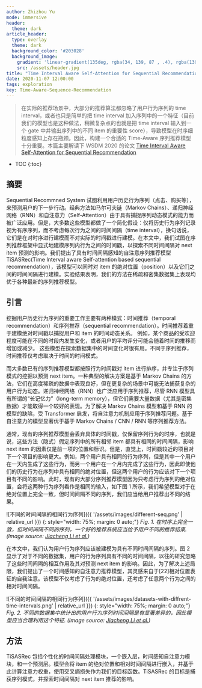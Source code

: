 ```yaml
---
author: Zhizhou Yu
mode: immersive
header:
  theme: dark
article_header:
  type: overlay
  theme: dark
  background_color: '#203028'
  background_image:
    gradient: 'linear-gradient(135deg, rgba(34, 139, 87 , .4), rgba(139, 34, 139, .4))'
    src: /assets/header.jpg
title: "Time Interval Aware Self-Attention for Sequential Recommendation 论文阅读"
date: 2020-11-07 12:00:00
tags: exploration
key: Time-Aware-Sequence-Recommendation
---
```


>在实际的推荐场景中，大部分的推荐算法都忽略了用户行为序列的 time interval，或者也只是简单的把 time interval 加入序列中的一个特征（目前我们的模型也是这种做法，稍微复杂点的也就是把 time interval 输入到一个 gate 中并输出序列中的不同 item 的重要性 score），导致模型在时序细粒度感知上存在瓶颈。因此，构建一个合适的 Time-Aware 序列推荐模型十分重要。本篇主要解读下 WSDM 2020 的论文 [Time Interval Aware Self-Attention for Sequential Recommendation](https://cseweb.ucsd.edu/~jmcauley/pdfs/wsdm20b.pdf)

<!--more-->

* TOC
{:toc}

## 摘要

Sequential Recommned System 试图利用用户历史行为序列（点击、购买等），来预测用户的下一步行动。经典方法如马尔可夫链（Markov Chains）、递归神经网络（RNN）和自注意力（Self-Attention）由于具有捕捉序列动态模式的能力而被广泛应用。但是，大多数这些模型都做了一个简化假设：仅将历史行为序列记录视为有序序列，而不考虑每次行为之间的时间间隔（time interval），换句话说，它们是在对时序进行建模而不对实际的时间戳进行建模。在本文中，我们试图在序列推荐框架中显式地建模序列内行为之间的时间戳，以探索不同时间间隔对 next item 预测的影响。我们提出了具有时间间隔感知的自注意序列推荐模型 TiSASRec(Time Interval aware Self-attention based sequential recommendation），该模型可以同时对 item 的绝对位置（position）以及它们之间的时间间隔进行建模。实验结果表明，我们的方法在稀疏和密集数据集上表现均优于各种最新的序列推荐模型。 


## 引言

挖掘用户历史行为序列的重要工作主要有两种模式：时间推荐（temporal recommendation）和序列推荐（sequential recommendation）。时间推荐着重于建模绝对时间戳以捕捉用户和 item 的时间动态关系。 例如，某个商品的受欢迎程度可能在不同的时段内发生变化，或者用户的平均评分可能会随着时间的推移而增加或减少。 这些模型在探索数据集中的时间变化时很有用。不同于序列推荐，时间推荐仅考虑取决于时间的时间模式。

而大多数已有的序列推荐模型都按照行为时间戳对 item 进行排序，并专注于序列模式的挖掘以预测 next item。一种典型的解决方案是基于 Markov Chains 的方法，它们在高度稀疏的数据中表现良好，但在更复杂的场景中可能无法捕获复杂的用户行为动态。递归神经网络（RNN）也广泛应用于序列推荐，尽管 RNN 模型具有所谓的“长记忆力”（long-term memory），但它们需要大量数据（尤其是密集数据）才能取得一个较好的表现。为了解决 Markov Chains 模型和基于 RNN 的模型的缺陷，受 Transformer 启发，将自注意力机制应用于序列推荐问题。基于自注意力的模型显著优于基于 Markov Chains / CNN / RNN 等序列推荐方法。

通常，现有的序列推荐模型会丢弃具体的时间戳，仅保留序列行为的时序，也就是说，这些方法（隐式）假定序列中的所有相邻 item 都具有相同的时间间隔，影响 next item 的因素仅是前一项的位置和标识。但是，直觉上，时间戳较近的项目对下一个项目的影响更大。例如，两个用户具有相同的行为序列，但是其中一个用户在一天内生成了这些行为，而另一个用户在一个月内完成了这些行为，因此即使他们的历史行为在序列中具有相同的绝对位置，但这两个用户的行为应该对下一个项目有不同的影响。此时，现有的大部分序列推荐模型因为只考虑行为序列的绝对位置，会将这两种行为序列看作是相同的输入，如下图 1 所示，我们希望模型对于在绝对位置上完全一致，但时间间隔不同的序列，我们应当给用户推荐出不同的结果。

![不同的时间间隔的相同行为序列]({{ '/assets/images/different-seq.png' | relative_url }})
{: style="width: 75%; margin: 0 auto;"}
*Fig. 1. 在时序上完全一致，但时间间隔不同的序列，一个好的推荐系统应当给予用户不同的推荐结果. (Image source: [Jiacheng Li et al.](https://cseweb.ucsd.edu/~jmcauley/pdfs/wsdm20b.pdf))*

在本文中，我们认为用户行为序列应该被建模为具有不同时间间隔的序列。图 2 显示了对于不同的数据集，用户的行为序列具有不同的时间间隔，以往的研究忽略了这些时间间隔的相互作用及其对预测 next item 的影响。因此，为了解决上述局限，我们提出了一个时间感知的自注意力推荐模型，其灵感来自于[22]相对位置表征的自我注意。该模型不仅考虑了行为的绝对位置，还考虑了任意两个行为之间的相对时间间隔。

![不同的时间间隔的相同行为序列]({{ '/assets/images/datasets-with-diffrent-time-intervals.png' | relative_url }})
{: style="width: 75%; margin: 0 auto;"}
*Fig. 2. 不同的数据集中统计出的用户行为序列时间间隔是有显著差异的，因此模型应当合理利用这个特征. (Image source: [Jiacheng Li et al.](https://cseweb.ucsd.edu/~jmcauley/pdfs/wsdm20b.pdf))*

## 方法

TiSASRec 包括个性化的时间间隔处理模块，一个嵌入层，时间感知自注意力模块，和一个预测层。模型会将 item 的绝对位置和相对时间间隔进行嵌入，并基于此计算注意力权重，使用交叉熵损失作为我们的目标函数。TiSASRec 的目标是捕获序列模式，并探索时间间隔对 next item 推荐的影响。